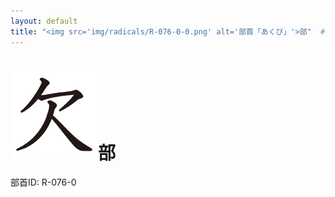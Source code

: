 ```yaml
---
layout: default
title: "<img src='img/radicals/R-076-0-0.png' alt='部首「あくび」'>部"  # glyphをタイトルに使用
---
```


# <img src='img/radicals/R-076-0-0.png' alt='部首「あくび」'>部
部首ID: R-076-0
